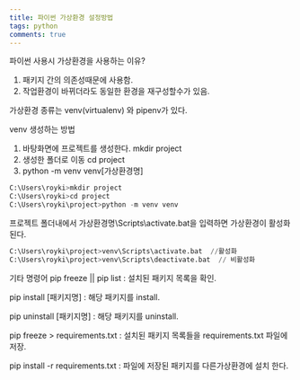 ```yaml
---
title: 파이썬 가상환경 설정방법
tags: python
comments: true
---
```


파이썬 사용시 가상환경을 사용하는 이유?
1. 패키지 간의 의존성때문에 사용함. 
2. 작업환경이 바뀌더라도 동일한 환경을 재구성할수가 있음.

가상환경 종류는 venv(virtualenv) 와 pipenv가 있다.

venv 생성하는 방법
1. 바탕화면에 프로젝트를 생성한다. mkdir project
2. 생성한 폴더로 이동 cd project  
3. python -m venv venv[가상환경명]


```python
C:\Users\royki>mkdir project
C:\Users\royki>cd project
C:\Users\royki\project>python -m venv venv
```

프로젝트 폴더내에서 가상환경명\Scripts\activate.bat을 입력하면 가상환경이 활성화 된다.


```python
C:\Users\royki\project>venv\Scripts\activate.bat  //활성화
C:\Users\royki\project>venv\Scripts\deactivate.bat  // 비활성화
```

기타 명령어 
pip freeze || pip list : 설치된 패키지 목록을 확인.

pip install [패키지명] : 해당 패키지를 install.

pip uninstall [패키지명] : 해당 패키지를 uninstall.

pip freeze > requirements.txt : 설치된 패키지 목록들을 requirements.txt 파일에 저장.

pip install -r requirements.txt : 파일에 저장된 패키지를 다른가상환경에 설치 한다.




